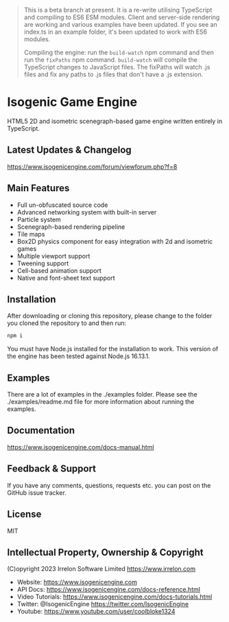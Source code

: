> This is a beta branch at present. It is a re-write utilising TypeScript
> and compiling to ES6 ESM modules. Client and server-side rendering are
> working and various examples have been updated. If you see an index.ts
> in an example folder, it's been updated to work with ES6 modules.
> 
> Compiling the engine: run the `build-watch` npm command and then run the
> `fixPaths` npm command. `build-watch` will compile the TypeScript changes
> to JavaScript files. The fixPaths will watch .js files and fix any paths
> to .js files that don't have a .js extension.

# Isogenic Game Engine
HTML5 2D and isometric scenegraph-based game engine written entirely in TypeScript.

## Latest Updates & Changelog
https://www.isogenicengine.com/forum/viewforum.php?f=8

## Main Features
* Full un-obfuscated source code
* Advanced networking system with built-in server
* Particle system
* Scenegraph-based rendering pipeline
* Tile maps
* Box2D physics component for easy integration with 2d and isometric games
* Multiple viewport support
* Tweening support
* Cell-based animation support
* Native and font-sheet text support

## Installation
After downloading or cloning this repository, please change to the folder you cloned the
repository to and then run:

```bash
npm i
```

You must have Node.js installed for the installation to work.
This version of the engine has been tested against Node.js 16.13.1.

## Examples
There are a lot of examples in the ./examples folder. Please see the ./examples/readme.md
file for more information about running the examples.

## Documentation
https://www.isogenicengine.com/docs-manual.html

## Feedback & Support
If you have any comments, questions, requests etc. you can post on the GitHub issue tracker.

## License
MIT

## Intellectual Property, Ownership & Copyright
(C)opyright 2023 Irrelon Software Limited
https://www.irrelon.com

* Website: https://www.isogenicengine.com
* API Docs: https://www.isogenicengine.com/docs-reference.html
* Video Tutorials: https://www.isogenicengine.com/docs-tutorials.html
* Twitter: @IsogenicEngine https://twitter.com/IsogenicEngine
* Youtube: https://www.youtube.com/user/coolbloke1324
